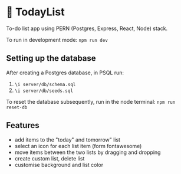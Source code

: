 # 📝 TodayList

To-do list app using PERN (Postgres, Express, React, Node) stack.

To run in development mode: `npm run dev`

## Setting up the database

After creating a Postgres database, in PSQL run: 

1. `\i server/db/schema.sql`
2. `\i server/db/seeds.sql`

To reset the database subsequently, run in the node terminal: `npm run reset-db`

## Features


- add items to the "today" and tomorrow" list
- select an icon for each list item (form fontawesome)
- move items between the two lists by dragging and dropping
- create custom list, delete list
- customise background and list color

